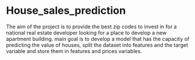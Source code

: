 # House_sales_prediction
The aim of the project is to provide the best zip codes to invest in for a national real estate developer looking for a place to develop a new apartment building.
main goal is to develop a model that has the capacity of predicting the value of houses,  split the dataset into features and the target variable and store them in features and prices variables.
